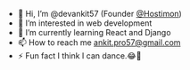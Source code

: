 - 👋 Hi, I’m @devankit57 (Founder <a href="https://hostimon.in">@Hostimon</a>)
- 👀 I’m interested in web development
- 🌱 I’m currently learning React and Django
- 📫 How to reach me <a href="ankit.pro67@gmail.com">ankit.pro57@gmail.com</a>
- ⚡ Fun fact I think I can dance.😂🤣

<!---
devankit57/devankit57 is a ✨ special ✨ repository because its `README.md` (this file) appears on your GitHub profile.
You can click the Preview link to take a look at your changes.
--->

